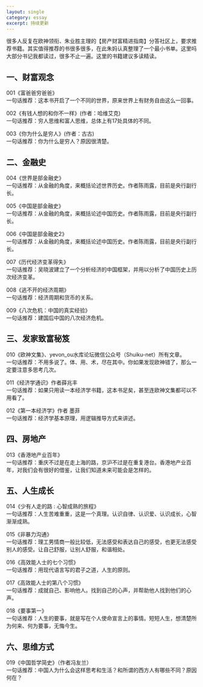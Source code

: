 ```yaml
---
layout: single
category: essay
excerpt: 持续更新
---
```

很多人反复在欧神领衔、朱业胜主理的【房产财富精进指南】分答社区上，要求推荐书籍。其实值得推荐的书很多很多，在此朱妈认真整理了一个最小书单。这里吗大部分书记我都读过，很多不止一遍。这里的书籍建议多读精读。

## 一、财富观念  
001《富爸爸穷爸爸》  
一句话推荐：这本书开启了一个不同的世界，原来世界上有财务自由这么一回事。

002《有钱人想的和你不一样》(作者：哈维艾克)  
一句话推荐：穷人思维和富人思维，总体上有17处具体的不同。

003《你为什么是穷人》(作者：古古)  
一句话推荐：你为什么是穷人？原因很清楚。

## 二、金融史  
004《世界是部金融史》  
一句话推荐：从金融的角度，来概括论述世界历史。作者陈雨露，目前是央行副行长。  
  
005《中国是部金融史》  
一句话推荐：从金融的角度，来概括论述中国历史。作者陈雨露，目前是央行副行长。  
  
006《中国是部金融史2》  
一句话推荐：从金融的角度，来概括论述中国历史。作者陈雨露，目前是央行副行长。  
  
007《历代经济变革得失》  
一句话推荐：吴晓波建立了一个分析经济的中国框架，并用以分析了中国历史上历次经济变革。  
  
008《逃不开的经济周期》  
一句话推荐：经济周期和货币的关系。  
  
009《八次危机：中国的真实经验》  
一句话推荐：建国后中国的八次经济危机。  
  
## 三、发家致富秘笈  
010《欧神文集》、yevon_ou水库论坛微信公众号（Shuiku-net）所有文章。  
一句话推荐：不用多说了。体、用、术，尽在其中。你如果发现欧神错了，那么一定要注意多思考几次。  
  
011《经济学通识》作者薛兆丰  
一句话推荐：如果只用读一本经济学书籍，这本书足矣，甚至连欧神文集都可以不用看了。  
  
012《第一本经济学》作者 墨菲  
一句话推荐：经济学基本原理，用逻辑推导方式来讲述。  
  
## 四、房地产  
013《香港地产业百年》  
一句话推荐：重庆不过是在走上海的路，京沪不过是在重复港台。香港地产业百年，对我们会有很好的借鉴，让我们知道未来可能会是怎样的。

## 五、人生成长  
014《少有人走的路 : 心智成熟的旅程》  
一句话推荐：人生苦难重重，这是一个真理。认识自律、认识爱、认识成长，心智渐渐成熟。  
  
015《非暴力沟通》  
一句话推荐：理工男情商一般比较低，无法感受和表达自己的感受，也更无法感受别人的感受。让自己舒服，让别人舒服，和谐相处。  
  
016《高效能人士的七个习惯》  
一句话推荐：用现代语言写的君子之道，人生的原则。  
  
017《高效能人士的第八个习惯》  
一句话推荐：成就自己、影响他人。找到自己的心声，并帮助他人找到他们的心声。  
  
018《要事第一》  
一句话推荐：人生的要事，就是写在个人使命宣言上的事情。短短人生，想清楚所为何来、何为要事，无悔今生。  
  
## 六、思维方式  
019《中国哲学简史》（作者冯友兰）  
一句话推荐：中国人为什么会这样思考和生活？和所谓的西方人有哪些不同？原因何在？
